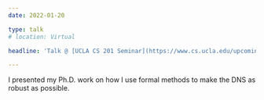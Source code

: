 ```yaml
---
date: 2022-01-20

type: talk
# location: Virtual

headline: 'Talk @ [UCLA CS 201 Seminar](https://www.cs.ucla.edu/upcoming-events/cs-201-formal-methods-for-a-robust-domain-name-system-siva-kakarla-ucla-computer-science/)'

---
```


I presented my Ph.D. work on how I use formal methods to make the DNS as robust as possible.